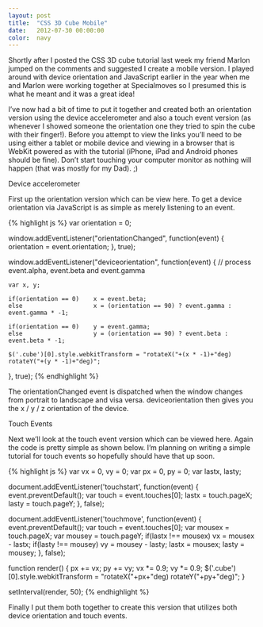 ```yaml
---
layout: post
title:  "CSS 3D Cube Mobile"
date:   2012-07-30 00:00:00
color:  navy
---
```


Shortly after I posted the CSS 3D cube tutorial last week my friend Marlon jumped on the comments and suggested I create a mobile version. I played around with device orientation and JavaScript earlier in the year when me and Marlon were working together at Specialmoves so I presumed this is what he meant and it was a great idea!



I’ve now had a bit of time to put it together and created both an orientation version using the device accelerometer and also a touch event version (as whenever I showed someone the orientation one they tried to spin the cube with their finger!). Before you attempt to view the links you’ll need to be using either a tablet or mobile device and viewing in a browser that is WebKit powered as with the tutorial (iPhone, iPad and Android phones should be fine). Don’t start touching your computer monitor as nothing will happen (that was mostly for my Dad). ;)

Device accelerometer

First up the orientation version which can be view here. To get a device orientation via JavaScript is as simple as merely listening to an event.

{% highlight js %}
var orientation = 0;
            
window.addEventListener("orientationChanged", function(event) {
    orientation = event.orientation;
}, true);
    
window.addEventListener("deviceorientation", function(event) {
    // process event.alpha, event.beta and event.gamma
        
    var x, y;

    if(orientation == 0)    x = event.beta;
    else                    x = (orientation == 90) ? event.gamma : event.gamma * -1;

    if(orientation == 0)    y = event.gamma;
    else                    y = (orientation == 90) ? event.beta : event.beta * -1;
        
    $('.cube')[0].style.webkitTransform = "rotateX("+(x * -1)+"deg) rotateY("+(y * -1)+"deg)";
}, true);
{% endhighlight %}

The orientationChanged event is dispatched when the window changes from portrait to landscape and visa versa. deviceorientation then gives you the x / y / z orientation of the device.

Touch Events

Next we’ll look at the touch event version which can be viewed here. Again the code is pretty simple as shown below. I’m planning on writing a simple tutorial for touch events so hopefully should have that up soon.

{% highlight js %}
var vx = 0, vy = 0;
var px = 0, py = 0;
var lastx, lasty;
            
document.addEventListener('touchstart', function(event) {
    event.preventDefault();
    var touch = event.touches[0];
    lastx = touch.pageX;
    lasty = touch.pageY;
}, false);

document.addEventListener('touchmove', function(event) {
    event.preventDefault();
    var touch = event.touches[0];
    var mousex = touch.pageX;
    var mousey = touch.pageY;
    if(lastx !== mousex) vx = mousex - lastx;
    if(lasty !== mousey) vy = mousey - lasty;
    lastx = mousex;
    lasty = mousey;
}, false);

function render() {
    px += vx;
    py += vy;
    vx *= 0.9;
    vy *= 0.9;
    $('.cube')[0].style.webkitTransform = "rotateX("+px+"deg) rotateY("+py+"deg)";
}

setInterval(render, 50);
{% endhighlight %}

Finally I put them both together to create this version that utilizes both device orientation and touch events.
